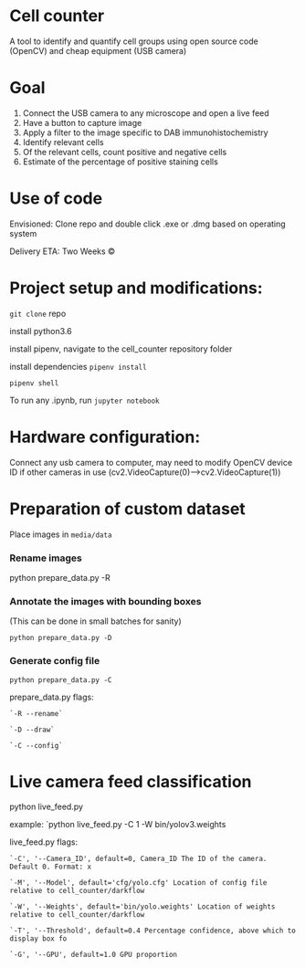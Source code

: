 # Cell counter
A tool to identify and quantify cell groups using open source code (OpenCV) and cheap equipment (USB camera)


# Goal 
1. Connect the USB camera to any microscope and open a live feed
2. Have a button to capture image
3. Apply a filter to the image specific to DAB immunohistochemistry
4. Identify relevant cells
5. Of the relevant cells, count positive and negative cells
6. Estimate of the percentage of positive staining cells

# Use of code
Envisioned: Clone repo and double click .exe or .dmg based on operating system

Delivery ETA: Two Weeks &copy;


# Project setup and modifications:
```git clone``` repo

install python3.6

install pipenv, navigate to the cell_counter repository folder

install dependencies ```pipenv install```

```pipenv shell```

To run any .ipynb, run ```jupyter notebook```

# Hardware configuration:

Connect any usb camera to computer, may need to modify OpenCV device ID if other cameras in use (cv2.VideoCapture(0)-->cv2.VideoCapture(1))

# Preparation of custom dataset

Place images in `media/data`

### Rename images
python prepare_data.py -R


### Annotate the images with bounding boxes

(This can be done in small batches for sanity)

`python prepare_data.py -D`

### Generate config file

`python prepare_data.py -C`


prepare_data.py flags:

    `-R --rename`

    `-D --draw`

    `-C --config`


# Live camera feed classification

python live_feed.py 

example: `python live_feed.py -C 1 -W bin/yolov3.weights

live_feed.py flags:

    `-C', '--Camera_ID', default=0, Camera_ID The ID of the camera. Default 0. Format: x

    `-M', '--Model', default='cfg/yolo.cfg' Location of config file relative to cell_counter/darkflow

    `-W', '--Weights', default='bin/yolo.weights' Location of weights relative to cell_counter/darkflow

    `-T', '--Threshold', default=0.4 Percentage confidence, above which to display box fo

    `-G', '--GPU', default=1.0 GPU proportion    

